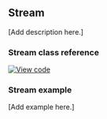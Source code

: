 ## Stream

[Add description here.]

### Stream class reference

[![View code](https://www.mbed.com/embed/?type=library)](http://os.mbed.com/docs/v5.8/mbed-os-api-doxy/classmbed_1_1_stream.html)

### Stream example

[Add example here.]
